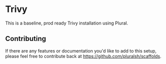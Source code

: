 # Trivy

This is a baseline, prod ready Trivy installation using Plural.

## Contributing

If there are any features or documentation you'd like to add to this setup, please feel free to contribute back at https://github.com/pluralsh/scaffolds.